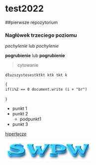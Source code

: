 # test2022 
##pierwsze repozytorium
### Nagłówek trzeciego poziomu
*pochylenie* lub _pochylenie_

**pogrubienie** lub __pogrubienie__
>cytowanie

`dłuzszystesestktkt ktk tkt k`
```kod programu for(i=1; i<=10; i++)
{
if(i%2 == 0 document.write (i + "br")

}
```

- punkt 1
- punkt 2
  - podpunkt1
- punkt 3

[hiperłącze](swpw.jpg)

![nazwa](swpw.jpg)
